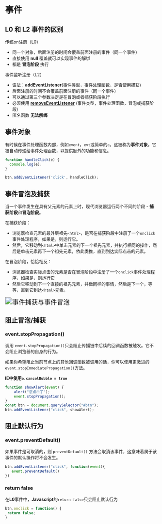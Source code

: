 # 事件

## L0 和 L2 事件的区别

传统on注册（L0）

- 同一个对象，后面注册的时间会覆盖前面注册的事件（同一个事件）
- 直接使用 **null** 覆盖就可以实现事件的解绑
- 都是 **冒泡阶段** 执行

事件监听注册（L2）

- 语法：**[addEventListener](https://developer.mozilla.org/zh-CN/docs/Web/API/EventTarget/addEventListener)**(事件类型，事件处理函数，是否使用捕获)
- 后面注册的时间不会覆盖前面注册的事件（同一个事件）
- 可以通过第三个参数决定是在冒泡或者捕获阶段执行
- 必须使用 **[removeEventListener](https://developer.mozilla.org/zh-CN/docs/Web/API/EventTarget/removeEventListener)** (事件类型，事件处理函数，冒泡或捕获阶段)
- 匿名函数 **无法解绑**

## 事件对象

有时候在事件处理函数内部，例如`event`，`evt`或简单的`e`。这被称为**事件对象**，它被自动传递给事件处理函数，以提供额外的功能和信息。

```javascript
function handleClick(e) {
  console.log(e);
}

btn.addEventListener('click', handleClick);
```

## 事件冒泡及捕获

当一个事件发生在具有父元素的元素上时，现代浏览器运行两个不同的阶段 - **捕获阶段**和**冒泡阶段**。

在捕获阶段：

- 浏览器检查元素的最外层祖先`<html>`，是否在捕获阶段中注册了一个`onclick`事件处理程序，如果是，则运行它。
- 然后，它移动到`<html>`中单击元素的下一个祖先元素，并执行相同的操作，然后是单击元素再下一个祖先元素，依此类推，直到到达实际点击的元素。

在冒泡阶段，恰恰相反：

- 浏览器检查实际点击的元素是否在冒泡阶段中注册了一个`onclick`事件处理程序，如果是，则运行它
- 然后它移动到下一个直接的祖先元素，并做同样的事情，然后是下一个，等等，直到它到达`<html>`元素。

<img src="http://c.biancheng.net/uploads/allimg/210927/09441W5b-0.gif" alt="事件捕获与事件冒泡" style="zoom:150%;" />

## 阻止冒泡/捕获

### event.**stopPropagation**()

调用 `event.stopPropagation()`只会阻止传播链中后续的回调函数被触发。它不会阻止浏览器的自身的行为。

如果你希望阻止当前节点上的其他回调函数被调用的话，你可以使用更激进的 `event.stopImmediatePropagation()`方法。

**IE中使用`e.cancelBubble = true`**

```javascript
function showAlert(event) {
    alert("您点击了");
    event.stopPropagation();
}
const btn = document.querySelector("#btn");
btn.addEventListener("click", showAlert);
```

## 阻止默认行为

### event.preventDefault()

如果事件是可取消的，则 `preventDefault()` 方法会取消该事件，这意味着属于该事件的默认操作将不会发生。

```javascript
btn.addEventListener("click", function(event){
   event.preventDefault()
})
```

### return false

在**L0**事件中，**Javascript**的`return false`只会阻止默认行为

```javascript
btn.onclick = function() {
 return false;
}
```
